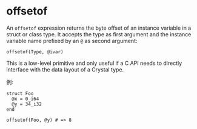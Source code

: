 # offsetof

An `offsetof` expression returns the byte offset of an instance variable in a struct or class type. It accepts the type as first argument and the instance variable name prefixed by an `@` as second argument:

```cr
offsetof(Type, @ivar)
```

This is a low-level primitive and only useful if a C API needs to directly interface with the data layout of a Crystal type.

例:
```cr
struct Foo
  @x = 0_i64
  @y = 34_i32
end

offsetof(Foo, @y) # => 8
```
